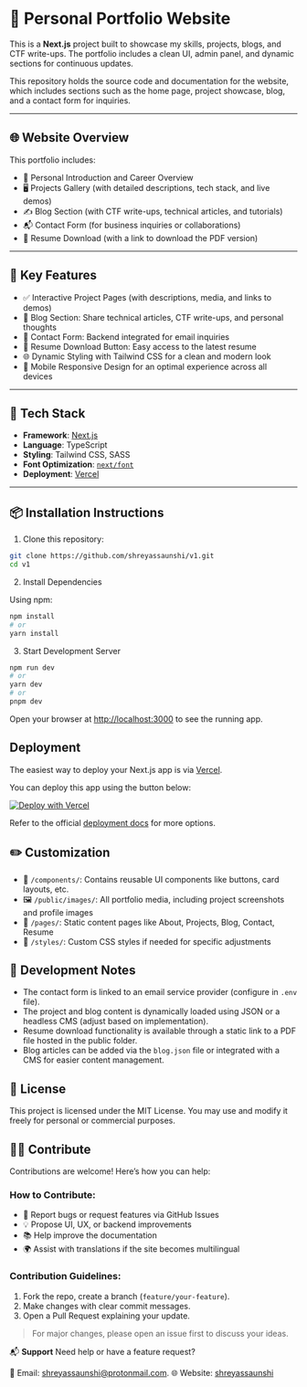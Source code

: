 # 🚀 Personal Portfolio Website

This is a **Next.js** project built to showcase my skills, projects, blogs, and CTF write-ups. The portfolio includes a clean UI, admin panel, and dynamic sections for continuous updates.

This repository holds the source code and documentation for the website, which includes sections such as the home page, project showcase, blog, and a contact form for inquiries.

---

## 🌐 Website Overview

This portfolio includes:

- 🌟 Personal Introduction and Career Overview  
- 🖥️ Projects Gallery (with detailed descriptions, tech stack, and live demos)  
- ✍️ Blog Section (with CTF write-ups, technical articles, and tutorials)  
- 📬 Contact Form (for business inquiries or collaborations)  
- 💼 Resume Download (with a link to download the PDF version)  

---

## 🚀 Key Features

- ✅ Interactive Project Pages (with descriptions, media, and links to demos)  
- 📝 Blog Section: Share technical articles, CTF write-ups, and personal thoughts  
- 💬 Contact Form: Backend integrated for email inquiries  
- 📄 Resume Download Button: Easy access to the latest resume  
- 🌐 Dynamic Styling with Tailwind CSS for a clean and modern look  
- 📱 Mobile Responsive Design for an optimal experience across all devices  

---

## 🧰 Tech Stack

- **Framework**: [Next.js](https://nextjs.org)
- **Language**: TypeScript
- **Styling**: Tailwind CSS, SASS
- **Font Optimization**: [`next/font`](https://nextjs.org/docs/app/building-your-application/optimizing/fonts)
- **Deployment**: [Vercel](https://vercel.com)

---

## 📦 Installation Instructions

1. Clone this repository:
  ```bash
  git clone https://github.com/shreyassaunshi/v1.git
  cd v1
  ```
2. Install Dependencies

  Using npm:

  ```bash
  npm install
  # or
  yarn install
  ```

3. Start Development Server

  ```bash
  npm run dev
  # or
  yarn dev
  # or
  pnpm dev
  ```

Open your browser at [http://localhost:3000](http://localhost:3000) to see the running app.

## Deployment

The easiest way to deploy your Next.js app is via [Vercel](https://vercel.com).

You can deploy this app using the button below:

[![Deploy with Vercel](https://vercel.com/button)](https://vercel.com/new?utm_source=create-next-app&utm_medium=default-template&utm_campaign=create-next-app)

Refer to the official [deployment docs](https://nextjs.org/docs/app/building-your-application/deploying) for more options.

## ✏️ **Customization**
- 📁 `/components/`: Contains reusable UI components like buttons, card layouts, etc.
- 🖼 `/public/images/`: All portfolio media, including project screenshots and profile images
- 📝 `/pages/`: Static content pages like About, Projects, Blog, Contact, Resume
- 📄 `/styles/`: Custom CSS styles if needed for specific adjustments

## 🧪 **Development Notes**
- The contact form is linked to an email service provider (configure in `.env` file).
- The project and blog content is dynamically loaded using JSON or a headless CMS (adjust based on implementation).
- Resume download functionality is available through a static link to a PDF file hosted in the public folder.
- Blog articles can be added via the `blog.json` file or integrated with a CMS for easier content management.

## 📄 **License**
This project is licensed under the MIT License. You may use and modify it freely for personal or commercial purposes.

## 🧑‍💻 **Contribute**
Contributions are welcome! Here’s how you can help:

### How to Contribute:
- 🔧 Report bugs or request features via GitHub Issues
- 💡 Propose UI, UX, or backend improvements
- 📚 Help improve the documentation
- 🌍 Assist with translations if the site becomes multilingual

### Contribution Guidelines:
1. Fork the repo, create a branch (`feature/your-feature`).
2. Make changes with clear commit messages.
3. Open a Pull Request explaining your update.

> For major changes, please open an issue first to discuss your ideas.

📬 **Support**
Need help or have a feature request?

📧 Email: shreyassaunshi@protonmail.com.
🌐 Website: [shreyassaunshi](http://www.shreyassaunshi.vercel.app)
